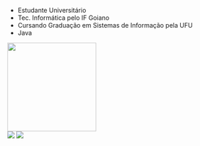 
- Estudante Universitário
- Tec. Informática pelo IF Goiano
- Cursando Graduação em Sistemas de Informação pela UFU
- Java

<div align="left">
  <img height="200em" src="https://github-readme-stats.vercel.app/api/top-langs/?username=bentola&layout=compact&langs_count=7&theme=dark"/> 
</div>
  
<div> 
  <a href="https://api.whatsapp.com/send/?phone=5538991148769&text&app_absent=0" target="_blank"><img src="https://img.shields.io/badge/WhatsApp-25D366?style=for-the-badge&logo=whatsapp&logoColor=white" target="_blank"></a>
  <a href="https://www.instagram.com/bentolaalien/" target="_blank"><img src="https://img.shields.io/badge/-Instagram-%23E4405F?style=for-the-badge&logo=instagram&logoColor=white" target="_blank"></a>
</div>
